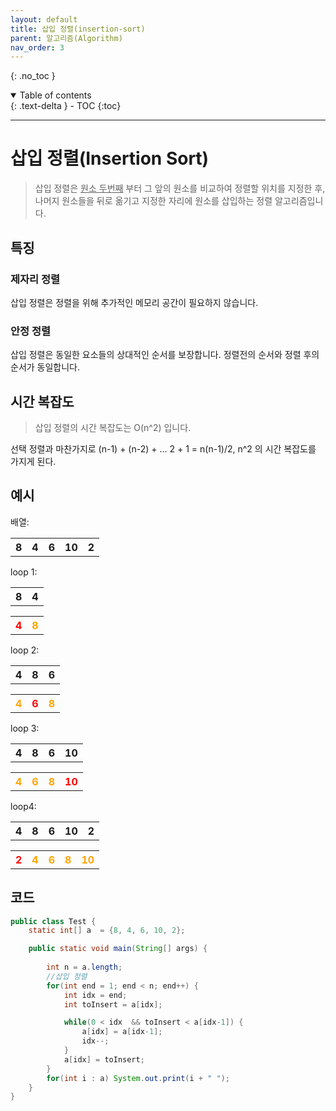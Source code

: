 ```yaml
---
layout: default
title: 삽입 정렬(insertion-sort)
parent: 알고리즘(Algorithm)
nav_order: 3
---
```


{: .no_toc }
<details open markdown="block">
  <summary>
    Table of contents
  </summary>
  {: .text-delta }
- TOC
{:toc}
</details>

---

# 삽입 정렬(Insertion Sort)

> 삽입 정렬은 <span style="text-decoration: underline">
원소 두번째</span> 부터 그 앞의 원소를 비교하여 정렬할 위치를 지정한 후,
나머지 원소들을 뒤로 옮기고 지정한 자리에 원소를 삽입하는 정렬 알고리즘입니다.

## 특징
### 제자리 정렬
삽입 정렬은 정렬을 위해 추가적인 메모리 공간이 필요하지 않습니다.
### 안정 정렬 
삽입 정렬은 동일한 요소들의 상대적인 순서를 보장합니다. 정렬전의 순서와 정렬 후의 순서가 동일합니다.

## 시간 복잡도
> 삽입 정렬의 시간 복잡도는 O(n^2) 입니다.

선택 정렬과 마찬가지로 (n-1) + (n-2) + ... 2 + 1 = n(n-1)/2, n^2 의 시간 복잡도를 가지게 된다.

## 예시
배열:
<table>
  <tr>
    <th>8</th>
    <th>4</th>
    <th>6</th>
    <th>10</th>
    <th>2</th>
  </tr>
</table>

loop 1:

<table>
  <tr>
    <th>8</th>
    <th>4</th>
  </tr>
</table>

<table>
  <tr>
    <th><span style="color:red;">4</span></th>
    <th><span style="color:orange;">8</span></th>
  </tr>
</table>


loop 2:
<table>
  <tr>
    <th>4</th>
    <th>8</th>
    <th>6</th>
  </tr>
</table>

<table>
  <tr>
    <th><span style="color:orange;">4</span></th>
    <th><span style="color:red;">6</span></th>
    <th><span style="color:orange;">8</span></th>
  </tr>
</table>

loop 3:
<table>
  <tr>
    <th>4</th>
    <th>8</th>
    <th>6</th>
    <th>10</th>
  </tr>
</table>
<table>
  <tr>
    <th><span style="color:orange;">4</span></th>
    <th><span style="color:orange;">6</span></th>
    <th><span style="color:orange;">8</span></th>
    <th><span style="color:red;">10</span></th>
  </tr>
</table>

loop4:
<table>
  <tr>
    <th>4</th>
    <th>8</th>
    <th>6</th>
    <th>10</th>
    <th>2</th>
  </tr>
</table>


<table>
  <tr>
    <th><span style="color:red;">2</span></th>
    <th><span style="color:orange;">4</span></th>
    <th><span style="color:orange;">6</span></th>
    <th><span style="color:orange;">8</span></th>
    <th><span style="color:orange;">10</span></th>
  </tr>
</table>


## 코드
```java
public class Test {
    static int[] a  = {8, 4, 6, 10, 2};

    public static void main(String[] args) {
        
        int n = a.length;
        //삽입 정렬
        for(int end = 1; end < n; end++) {
            int idx = end;
            int toInsert = a[idx];

            while(0 < idx  && toInsert < a[idx-1]) {
                a[idx] = a[idx-1];
                idx--;
            }
            a[idx] = toInsert;
        }
        for(int i : a) System.out.print(i + " ");
    }
}

```
